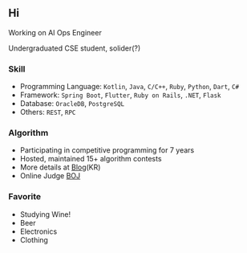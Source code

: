 ## Hi

Working on AI Ops Engineer

Undergraduated CSE student, solider(?)

### Skill
- Programming Language: `Kotlin`, `Java`, `C/C++`, `Ruby`, `Python`, `Dart`, `C#`
- Framework: `Spring Boot`, `Flutter`, `Ruby on Rails`, `.NET`, `Flask`
- Database: `OracleDB`, `PostgreSQL`
- Others: `REST`, `RPC`

### Algorithm
- Participating in competitive programming for 7 years
- Hosted, maintained 15+ algorithm contests
- More details at [Blog](http://wookje.dance)(KR)
- Online Judge [BOJ](https://www.acmicpc.net/user/wookje)

### Favorite
- Studying Wine!
- Beer
- Electronics
- Clothing
